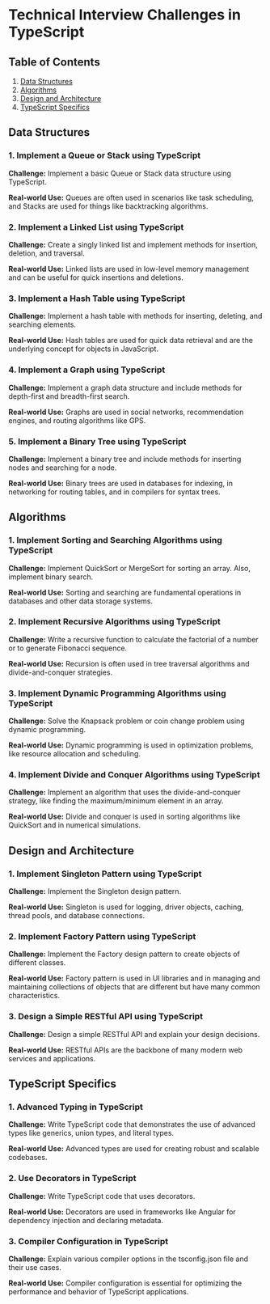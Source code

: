 # Technical Interview Challenges in TypeScript

## Table of Contents

1. [Data Structures](#data-structures)
2. [Algorithms](#algorithms)
3. [Design and Architecture](#design-and-architecture)
4. [TypeScript Specifics](#typescript-specifics)


## Data Structures

### 1. Implement a Queue or Stack using TypeScript

__Challenge:__ Implement a basic Queue or Stack data structure using TypeScript.

__Real-world Use:__ Queues are often used in scenarios like task scheduling, and Stacks are used for things like backtracking algorithms.

### 2. Implement a Linked List using TypeScript

__Challenge:__ Create a singly linked list and implement methods for insertion, deletion, and traversal.

__Real-world Use:__ Linked lists are used in low-level memory management and can be useful for quick insertions and deletions.

### 3. Implement a Hash Table using TypeScript

__Challenge:__ Implement a hash table with methods for inserting, deleting, and searching elements.

__Real-world Use:__ Hash tables are used for quick data retrieval and are the underlying concept for objects in JavaScript.

### 4. Implement a Graph using TypeScript

__Challenge:__ Implement a graph data structure and include methods for depth-first and breadth-first search.

__Real-world Use:__ Graphs are used in social networks, recommendation engines, and routing algorithms like GPS.

### 5. Implement a Binary Tree using TypeScript

__Challenge:__ Implement a binary tree and include methods for inserting nodes and searching for a node.

__Real-world Use:__ Binary trees are used in databases for indexing, in networking for routing tables, and in compilers for syntax trees.

## Algorithms

### 1. Implement Sorting and Searching Algorithms using TypeScript

__Challenge:__ Implement QuickSort or MergeSort for sorting an array. Also, implement binary search.

__Real-world Use:__ Sorting and searching are fundamental operations in databases and other data storage systems.

### 2. Implement Recursive Algorithms using TypeScript

__Challenge:__ Write a recursive function to calculate the factorial of a number or to generate Fibonacci sequence.

__Real-world Use:__ Recursion is often used in tree traversal algorithms and divide-and-conquer strategies.

### 3. Implement Dynamic Programming Algorithms using TypeScript

__Challenge:__ Solve the Knapsack problem or coin change problem using dynamic programming.

__Real-world Use:__ Dynamic programming is used in optimization problems, like resource allocation and scheduling.

### 4. Implement Divide and Conquer Algorithms using TypeScript

__Challenge:__ Implement an algorithm that uses the divide-and-conquer strategy, like finding the maximum/minimum element in an array.

__Real-world Use:__ Divide and conquer is used in sorting algorithms like QuickSort and in numerical simulations.

## Design and Architecture

### 1. Implement Singleton Pattern using TypeScript

__Challenge:__ Implement the Singleton design pattern.

__Real-world Use:__ Singleton is used for logging, driver objects, caching, thread pools, and database connections.

### 2. Implement Factory Pattern using TypeScript

__Challenge:__ Implement the Factory design pattern to create objects of different classes.

__Real-world Use:__ Factory pattern is used in UI libraries and in managing and maintaining collections of objects that are different but have many common characteristics.

### 3. Design a Simple RESTful API using TypeScript

__Challenge:__ Design a simple RESTful API and explain your design decisions.

__Real-world Use:__ RESTful APIs are the backbone of many modern web services and applications.

## TypeScript Specifics

### 1. Advanced Typing in TypeScript

__Challenge:__ Write TypeScript code that demonstrates the use of advanced types like generics, union types, and literal types.

__Real-world Use:__ Advanced types are used for creating robust and scalable codebases.

### 2. Use Decorators in TypeScript

__Challenge:__ Write TypeScript code that uses decorators.

__Real-world Use:__ Decorators are used in frameworks like Angular for dependency injection and declaring metadata.

### 3. Compiler Configuration in TypeScript

__Challenge:__ Explain various compiler options in the tsconfig.json file and their use cases.

__Real-world Use:__ Compiler configuration is essential for optimizing the performance and behavior of TypeScript applications.
